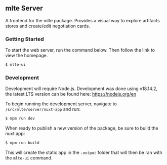 ## mlte Server

A frontend for the mlte package. Provides a visual way to explore artifacts stores and create/edit negotiation cards.

### Getting Started
To start the web server, run the command below. Then follow the link to view the homepage.

```bash
$ mlte-ui
```

### Development
Development will require Node.js. Development was done using v18.14.2, the latest LTS version can be found here: https://nodejs.org/en

To begin running the development server, navigate to `/src/mlte/server/nuxt-app` and run:

```bash
$ npm run dev
```

When ready to publish a new version of the package, be sure to build the nuxt app:

```bash
$ npm run build
```

This will create the static app in the `.output` folder that will then be ran with the `mlte-ui` command. 